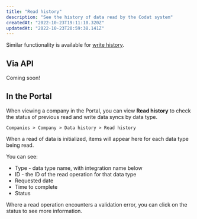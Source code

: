 ```yaml
---
title: "Read history"
description: "See the history of data read by the Codat system"
createdAt: "2022-10-23T19:11:10.320Z"
updatedAt: "2022-10-23T20:59:38.141Z"
---
```


Similar functionality is available for [write history](/configure/portal/pull-and-push-history).

## Via API

Coming soon!

## In the Portal

When viewing a company in the Portal, you can view **Read history** to check the status of previous read and write data syncs by data type.

`Companies > Company > Data history > Read history`

When a read of data is initialized, items will appear here for each data type being read.

You can see:

- Type - data type name, with integration name below
- ID - the ID of the read operation for that data type
- Requested date
- Time to complete
- Status

Where a read operation encounters a validation error, you can click on the status to see more information.